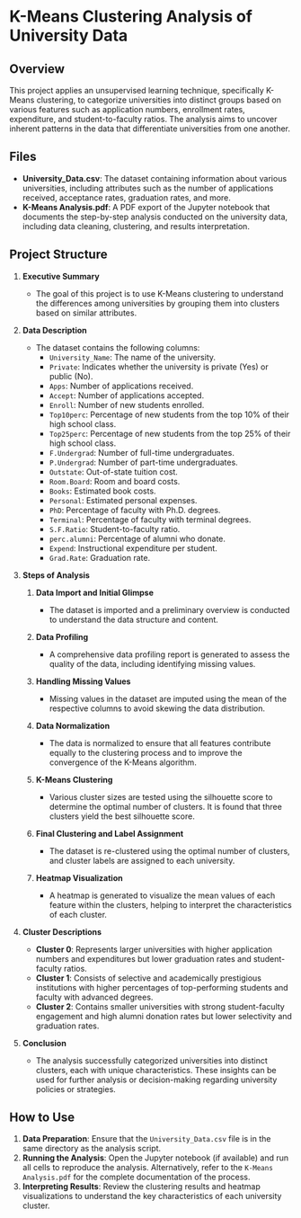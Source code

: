 # K-Means Clustering Analysis of University Data

## Overview

This project applies an unsupervised learning technique, specifically K-Means clustering, to categorize universities into distinct groups based on various features such as application numbers, enrollment rates, expenditure, and student-to-faculty ratios. The analysis aims to uncover inherent patterns in the data that differentiate universities from one another.

## Files

- **University_Data.csv**: The dataset containing information about various universities, including attributes such as the number of applications received, acceptance rates, graduation rates, and more.
- **K-Means Analysis.pdf**: A PDF export of the Jupyter notebook that documents the step-by-step analysis conducted on the university data, including data cleaning, clustering, and results interpretation.

## Project Structure

1. **Executive Summary**
   - The goal of this project is to use K-Means clustering to understand the differences among universities by grouping them into clusters based on similar attributes.

2. **Data Description**
   - The dataset contains the following columns:
     - `University_Name`: The name of the university.
     - `Private`: Indicates whether the university is private (Yes) or public (No).
     - `Apps`: Number of applications received.
     - `Accept`: Number of applications accepted.
     - `Enroll`: Number of new students enrolled.
     - `Top10perc`: Percentage of new students from the top 10% of their high school class.
     - `Top25perc`: Percentage of new students from the top 25% of their high school class.
     - `F.Undergrad`: Number of full-time undergraduates.
     - `P.Undergrad`: Number of part-time undergraduates.
     - `Outstate`: Out-of-state tuition cost.
     - `Room.Board`: Room and board costs.
     - `Books`: Estimated book costs.
     - `Personal`: Estimated personal expenses.
     - `PhD`: Percentage of faculty with Ph.D. degrees.
     - `Terminal`: Percentage of faculty with terminal degrees.
     - `S.F.Ratio`: Student-to-faculty ratio.
     - `perc.alumni`: Percentage of alumni who donate.
     - `Expend`: Instructional expenditure per student.
     - `Grad.Rate`: Graduation rate.

3. **Steps of Analysis**
   1. **Data Import and Initial Glimpse**
      - The dataset is imported and a preliminary overview is conducted to understand the data structure and content.
   
   2. **Data Profiling**
      - A comprehensive data profiling report is generated to assess the quality of the data, including identifying missing values.

   3. **Handling Missing Values**
      - Missing values in the dataset are imputed using the mean of the respective columns to avoid skewing the data distribution.

   4. **Data Normalization**
      - The data is normalized to ensure that all features contribute equally to the clustering process and to improve the convergence of the K-Means algorithm.

   5. **K-Means Clustering**
      - Various cluster sizes are tested using the silhouette score to determine the optimal number of clusters. It is found that three clusters yield the best silhouette score.

   6. **Final Clustering and Label Assignment**
      - The dataset is re-clustered using the optimal number of clusters, and cluster labels are assigned to each university.

   7. **Heatmap Visualization**
      - A heatmap is generated to visualize the mean values of each feature within the clusters, helping to interpret the characteristics of each cluster.

4. **Cluster Descriptions**
   - **Cluster 0**: Represents larger universities with higher application numbers and expenditures but lower graduation rates and student-faculty ratios.
   - **Cluster 1**: Consists of selective and academically prestigious institutions with higher percentages of top-performing students and faculty with advanced degrees.
   - **Cluster 2**: Contains smaller universities with strong student-faculty engagement and high alumni donation rates but lower selectivity and graduation rates.

5. **Conclusion**
   - The analysis successfully categorized universities into distinct clusters, each with unique characteristics. These insights can be used for further analysis or decision-making regarding university policies or strategies.

## How to Use

1. **Data Preparation**: Ensure that the `University_Data.csv` file is in the same directory as the analysis script.
2. **Running the Analysis**: Open the Jupyter notebook (if available) and run all cells to reproduce the analysis. Alternatively, refer to the `K-Means Analysis.pdf` for the complete documentation of the process.
3. **Interpreting Results**: Review the clustering results and heatmap visualizations to understand the key characteristics of each university cluster.
